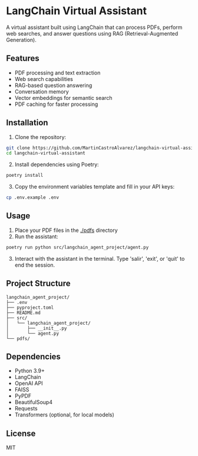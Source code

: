 # LangChain Virtual Assistant

A virtual assistant built using LangChain that can process PDFs, perform web searches, and answer questions using RAG (Retrieval-Augmented Generation).

## Features

- PDF processing and text extraction
- Web search capabilities
- RAG-based question answering
- Conversation memory
- Vector embeddings for semantic search
- PDF caching for faster processing

## Installation

1. Clone the repository:

```bash
git clone https://github.com/MartinCastroAlvarez/langchain-virtual-assistant.git
cd langchain-virtual-assistant
```

2. Install dependencies using Poetry:

```bash
poetry install
```

3. Copy the environment variables template and fill in your API keys:

```bash
cp .env.example .env
```

## Usage

1. Place your PDF files in the [./pdfs](./pdfs) directory
2. Run the assistant:
```bash
poetry run python src/langchain_agent_project/agent.py
```

3. Interact with the assistant in the terminal. Type 'salir', 'exit', or 'quit' to end the session.

## Project Structure

```
langchain_agent_project/
├── .env
├── pyproject.toml
├── README.md
├── src/
│   └── langchain_agent_project/
│       ├── __init__.py
│       └── agent.py
└── pdfs/
```

## Dependencies

- Python 3.9+
- LangChain
- OpenAI API
- FAISS
- PyPDF
- BeautifulSoup4
- Requests
- Transformers (optional, for local models)

## License

MIT


